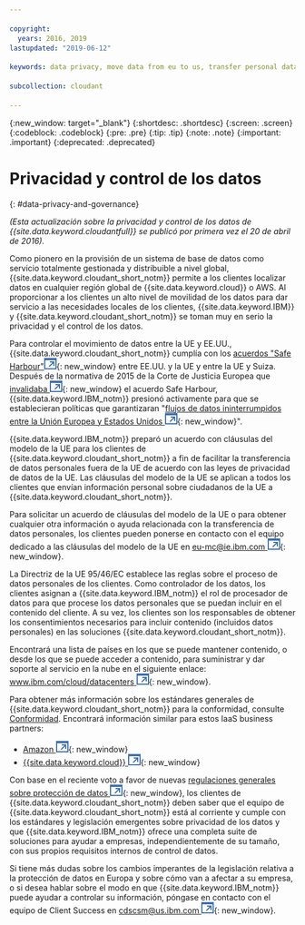 ```yaml
---

copyright:
  years: 2016, 2019
lastupdated: "2019-06-12"

keywords: data privacy, move data from eu to us, transfer personal data outside eu

subcollection: cloudant

---
```


{:new_window: target="_blank"}
{:shortdesc: .shortdesc}
{:screen: .screen}
{:codeblock: .codeblock}
{:pre: .pre}
{:tip: .tip}
{:note: .note}
{:important: .important}
{:deprecated: .deprecated}

<!-- Acrolinx: 2017-05-10 -->

# Privacidad y control de los datos
{: #data-privacy-and-governance}

_(Esta actualización sobre la privacidad y control de los datos de {{site.data.keyword.cloudantfull}} se publicó por primera vez el 20 de abril de 2016)._

Como pionero en la provisión de un sistema de base de datos como servicio totalmente gestionada y distribuible a nivel global, {{site.data.keyword.cloudant_short_notm}} permite a los clientes localizar datos en cualquier región global de {{site.data.keyword.cloud}} o AWS.
Al proporcionar a los clientes un alto nivel de movilidad de los datos para dar servicio a las necesidades locales de los clientes, {{site.data.keyword.IBM}} y {{site.data.keyword.cloudant_short_notm}} se toman muy en serio la privacidad y el control de los datos.

Para controlar el movimiento de datos entre la UE y EE.UU., {{site.data.keyword.cloudant_short_notm}} cumplía con los [acuerdos "Safe Harbour"![Icono de enlace externo](../images/launch-glyph.svg "Icono de enlace externo")](https://www.export.gov/safeharbor_eu){: new_window} entre EE.UU. y la UE y entre la UE y Suiza.
Después de la normativa de 2015 de la Corte de Justicia Europea que
[invalidaba ![Icono de enlace externo](../images/launch-glyph.svg "Icono de enlace externo")](http://curia.europa.eu/juris/document/document.jsf?text=&docid=169195&pageIndex=0&doclang=en&mode=req&dir=&occ=first&part=1&cid=113326){: new_window}
el acuerdo Safe Harbour,
{{site.data.keyword.IBM_notm}} presionó activamente para que se establecieran políticas que garantizaran "[flujos de datos ininterrumpidos entre la Unión Europea y Estados Unidos ![Icono de enlace externo](../images/launch-glyph.svg "Icono de enlace externo")](http://www.ibm.com/ibm/ibmgra/safe_harbor_10062015.html){: new_window}".

{{site.data.keyword.IBM_notm}} preparó un acuerdo con cláusulas del modelo de la UE para los clientes de {{site.data.keyword.cloudant_short_notm}} a fin de facilitar la transferencia de datos personales fuera de la UE de acuerdo con las leyes de privacidad de datos de la UE.
Las cláusulas del modelo de la UE se aplican a todos los clientes que envían información personal sobre ciudadanos de la UE a {{site.data.keyword.cloudant_short_notm}}.

Para solicitar un acuerdo de cláusulas del modelo de la UE o para obtener cualquier otra información o ayuda relacionada con la transferencia de datos personales, los clientes pueden ponerse en contacto con el equipo dedicado a las cláusulas del modelo de la UE en [eu-mc@ie.ibm.com ![Icono de enlace externo](../images/launch-glyph.svg "Icono de enlace externo")](mailto:eu-mc@ie.ibm.com){: new_window}.

La Directriz de la UE 95/46/EC establece las reglas sobre el proceso de datos personales de los clientes.
Como controlador de los datos, los clientes asignan
a {{site.data.keyword.IBM_notm}} el rol de procesador de datos para que procese los datos personales que se puedan incluir en el contenido del cliente.
A su vez, los clientes son los responsables de obtener los consentimientos necesarios para incluir contenido (incluidos datos personales) en las soluciones {{site.data.keyword.cloudant_short_notm}}.

Encontrará una lista de países en los que se puede mantener contenido, o desde los que se puede acceder a contenido, para suministrar y dar soporte al servicio en la nube en el siguiente enlace: [www.ibm.com/cloud/datacenters ![Icono de enlace externo](../images/launch-glyph.svg "Icono de enlace externo")](http://www.ibm.com/cloud/datacenters){: new_window}.

Para obtener más información sobre los estándares generales de
{{site.data.keyword.cloudant_short_notm}} para la conformidad, consulte
[Conformidad](/docs/services/Cloudant?topic=cloudant-compliance#compliance).
Encontrará información similar para estos IaaS business partners:

-   [Amazon ![Icono de enlace externo](../images/launch-glyph.svg "Icono de enlace externo")](https://aws.amazon.com/compliance/){: new_window}
-   [{{site.data.keyword.cloud}} ![Icono de enlace externo](../images/launch-glyph.svg "Icono de enlace externo")](https://www.ibm.com/cloud/compliance){: new_window}

Con base en el reciente voto a favor de nuevas [regulaciones generales sobre protección de datos ![Icono de enlace externo](../images/launch-glyph.svg "Icono de enlace externo")](http://www.engadget.com/2016/04/14/eu-data-protection-rules/){: new_window},
los clientes de {{site.data.keyword.cloudant_short_notm}} deben saber que el equipo de {{site.data.keyword.cloudant_short_notm}} está al corriente y cumple con los estándares y legislación emergentes sobre privacidad de los datos y que {{site.data.keyword.IBM_notm}} ofrece una completa suite de soluciones para ayudar a empresas, independientemente de su tamaño, con sus propios requisitos internos de control de datos.

Si tiene más dudas sobre los cambios imperantes de la legislación relativa a la protección de datos en Europa y sobre cómo van a afectar a su empresa, o si desea hablar sobre el modo en que {{site.data.keyword.IBM_notm}} puede ayudar a controlar su información, póngase en contacto con el equipo de Client Success en [cdscsm@us.ibm.com ![Icono de enlace externo](../images/launch-glyph.svg "Icono de enlace externo")](mailto:cdscsm@us.ibm.com){: new_window}. 
